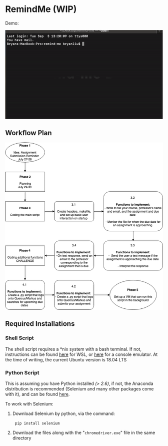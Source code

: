 # RemindMe (WIP)

Demo: 

![](remindme_demo.gif)


<!-- ## Built From:
![Selenium](https://www.seleniumhq.org/images/big-logo.png "Selenium")
<img src="https://www.seleniumhq.org/images/big-logo.png" width="150" height="150"><img src="https://www.python.org/static/opengraph-icon-200x200.png" width="150" height="150"><img src="https://www.macworld.co.uk/cmsdata/features/3608274/Terminalicon2_thumb800.png" width="250" height="150">
![Python](https://www.python.org/static/opengraph-icon-200x200.png  "Python") -->

## Workflow Plan

<img src="./other/remind-me workflow .png">

## Required Installations
### Shell Script

The shell script requires a *nix system with a bash terminal. If not, instructions can be found [here](https://docs.microsoft.com/en-us/windows/wsl/install-win10) for WSL, or [here](https://cmder.net/) for a console emulator. At the time of writing, the current Ubuntu version is 18.04 LTS


### Python Script
This is assuming you have Python installed _(> 2.6)_, if not, the Anaconda distribution is recommended (Selenium and many other packages come with it), and can be found [here](https://www.anaconda.com/distribution/).

To work with Selenium:

1. Download Selenium by python, via the command:

        pip install selenium

2. Download the files along with the "```chromedriver.exe```" file in the same directory
